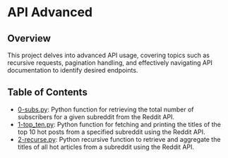 # API Advanced

## Overview
This project delves into advanced API usage, covering topics such as recursive requests, pagination handling, and effectively navigating API documentation to identify desired endpoints.

## Table of Contents
- [0-subs.py](./0-subs.py): Python function for retrieving the total number of subscribers for a given subreddit from the Reddit API.
- [1-top_ten.py](./1-top_ten.py): Python function for fetching and printing the titles of the top 10 hot posts from a specified subreddit using the Reddit API.
- [2-recurse.py](./2-recurse.py): Python recursive function to retrieve and aggregate the titles of all hot articles from a subreddit using the Reddit API.
